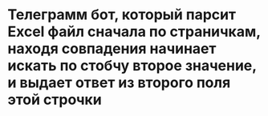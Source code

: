 # Телеграмм бот, который парсит Excel файл сначала по страничкам, находя совпадения начинает искать по стобчу второе значение, и выдает ответ из второго поля этой строчки
